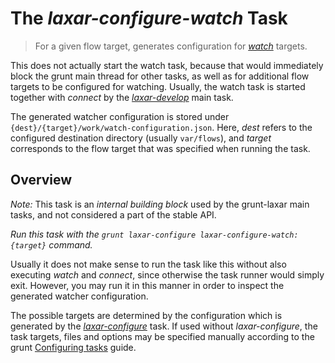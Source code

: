 # The _laxar-configure-watch_ Task

> For a given flow target, generates configuration for  [_watch_](https://github.com/gruntjs/grunt-contrib-watch) targets.

This does not actually start the watch task, because that would immediately block the grunt main thread for other tasks, as well as for additional flow targets to be configured for watching.
Usually, the watch task is started together with *connect* by the [*laxar-develop*](../laxar-develop.md) main task.

The generated watcher configuration is stored under `{dest}/{target}/work/watch-configuration.json`.
Here, *dest* refers to the configured destination directory (usually `var/flows`), and *target* corresponds to the flow target that was specified when running the task.


## Overview

*Note:* This task is an *internal building block* used by the grunt-laxar main tasks, and not considered a part of the stable API.

*Run this task with the `grunt laxar-configure laxar-configure-watch:{target}` command.*

Usually it does not make sense to run the task like this without also executing *watch* and *connect*, since otherwise the task runner would simply exit.
However, you may run it in this manner in order to inspect the generated watcher configuration.

The possible targets are determined by the configuration which is generated by the [*laxar-configure*](../laxar-configure.md) task.
If used without *laxar-configure*, the task targets, files and options may be specified manually according to the grunt
[Configuring tasks](http://gruntjs.com/configuring-tasks) guide.
